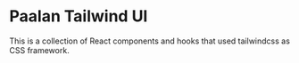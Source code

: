 # Paalan Tailwind UI

This is a collection of React components and hooks that used tailwindcss as CSS framework.
